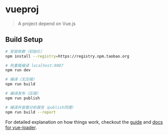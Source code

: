 # vueproj

> A project depend on Vue.js

## Build Setup

``` bash
# 安装依赖（初始化）
npm install --registry=https://registry.npm.taobao.org

# 热重载编译 localhost:8087
npm run dev

# 编译（无压缩）
npm run build

# 编译发布（压缩）
npm run publish

# 编译并查看分析报告（publish同理）
npm run build --report
```

For detailed explanation on how things work, checkout the [guide](http://vuejs-templates.github.io/webpack/) and [docs for vue-loader](http://vuejs.github.io/vue-loader).
